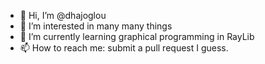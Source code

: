 - 👋 Hi, I’m @dhajoglou
- 👀 I’m interested in many many things
- 🌱 I’m currently learning graphical programming in RayLib
- 📫 How to reach me: submit a pull request I guess.

<!---
dhajoglou/dhajoglou is a ✨ special ✨ repository because its `README.md` (this file) appears on your GitHub profile.
You can click the Preview link to take a look at your changes.
--->
